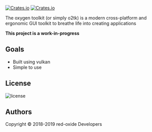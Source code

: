 [![Crates.io](https://img.shields.io/crates/v/o2tk.svg)](https://crates.io/crates/o2tk)
[![Crates.io](https://img.shields.io/crates/dv/o2tk.svg)](https://crates.io/crates/o2tk)

The oxygen toolkit (or simply o2tk) is a modern cross-platform and ergonomic GUI toolkit to breathe life into creating applications

**This project is a work-in-progress**

## Goals

- Built using vulkan
- Simple to use

## License

![license](https://github.com/red-oxide/org/raw/master/LGPLv3.svg.png)

## Authors

Copyright © 2018-2019 red-oxide Developers
